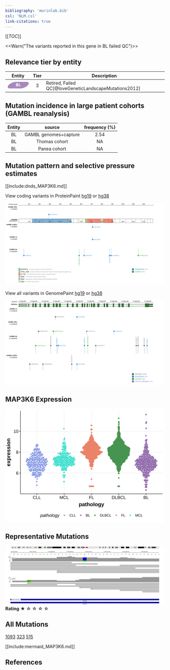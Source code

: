 ```yaml
---
bibliography: 'morinlab.bib'
csl: 'NLM.csl'
link-citations: true
---
```

[[_TOC_]]

<<Warn("The variants reported in this gene in BL failed QC")>>


## Relevance tier by entity

|Entity|Tier|Description                           |
|:------:|:----:|--------------------------------------|
|![BL](images/icons/BL_tier2.png)    |3   |Retired, Failed QC[@loveGeneticLandscapeMutations2012]|

## Mutation incidence in large patient cohorts (GAMBL reanalysis)

|Entity|source               |frequency (%)|
|:------:|:---------------------:|:-------------:|
|BL    |GAMBL genomes+capture|2.54         |
|BL    |Thomas cohort        |  NA         |
|BL    |Panea cohort         |  NA         |

## Mutation pattern and selective pressure estimates

[[include:dnds_MAP3K6.md]]




View coding variants in ProteinPaint [hg19](https://morinlab.github.io/LLMPP/GAMBL/MAP3K6_protein.html)  or [hg38](https://morinlab.github.io/LLMPP/GAMBL/MAP3K6_protein_hg38.html)

![](images/proteinpaint/MAP3K6_NM_004672.svg)

View all variants in GenomePaint [hg19](https://morinlab.github.io/LLMPP/GAMBL/MAP3K6.html)  or [hg38](https://morinlab.github.io/LLMPP/GAMBL/MAP3K6_hg38.html)

![](images/proteinpaint/MAP3K6.svg)

## MAP3K6 Expression
![](images/gene_expression/MAP3K6_by_pathology.svg)
<!-- ORIGIN: loveGeneticLandscapeMutations2012 -->
<!-- BL: loveGeneticLandscapeMutations2012 -->

## Representative Mutations

![](primary/Love_MAP3K6.svg)
**Rating**
&starf; &star; &star; &star; &star;

## All Mutations

[1093](https://www.bcgsc.ca/downloads/morinlab/GAMBL/Love/1093_reports.html)
[323](https://www.bcgsc.ca/downloads/morinlab/GAMBL/Love/323_reports.html)
[515](https://www.bcgsc.ca/downloads/morinlab/GAMBL/Love/515_reports.html)

[[include:mermaid_MAP3K6.md]]

## References

